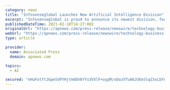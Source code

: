 ```yaml
---
category: news
title: "Infosenseglobal Launches New Artificial Intelligence Division"
excerpt: "Infosenseglobal is proud to announce its newest division, focusing exclusively on building innovative artificial intelligence solutions for businesses looking to accelerate digital transformation. With decades of experience in information technology,"
publishedDateTime: 2021-02-18T14:27:00Z
originalUrl: "https://apnews.com/press-release/newswire/technology-business-corporate-news-products-and-services-new-products-and-services-42dadfc941f1adf621407806e055e7ef"
webUrl: "https://apnews.com/press-release/newswire/technology-business-corporate-news-products-and-services-new-products-and-services-42dadfc941f1adf621407806e055e7ef"
type: article

provider:
  name: Associated Press
  domain: apnews.com

topics:
  - AI

secured: "nHuFotftJGpeSVPYHjtm4DV6Yfu3VXlF+oypM/xDozVTuA6JUEeSlq15xLbYov+VoduSjXNfsGv6bYzV5JB+Db4KpFf8xZ/0Gy7l5WKnIaKNOoFDs5dDl/JGravyRmZNI5K9zpQFleMDbi005VueMMms5725qO2vBhd4aMY5SKjb96uTFIavCQQhYjAuABSEvA3XAndGRsbpM8+cbkkhBESYkQaQCT3lFmwlvlAQFLlbqDsqKJX4Tz+70UHe1SbuNvUB7k4WM5F3qnXVSoF5tclxHotNsu5d2vn8l7IXV7vfzOiCi5L8ZRFMunfT2Ky+IjzBz0FjCimYXR6YmPIESxpmrwJ2R/Xpe8Vr/yF37BM=;P0zJx6dPKnBUunegB5Vu4Q=="
---
```



